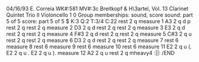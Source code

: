 


04/16/93 E. Correia
WK#:581       MV#:3c
Breitkopf & H\3artel, Vol. 13
Clarinet Quintet
Trio II
Violoncello
1 0 
Group memberships: sound, score
sound: part 5 of 5
score: part 5 of 5
$  K:3   Q:2   T:3/4   C:22
rest   2        q
measure 1
A3     2        q     d        p
rest   2        q
rest   2        q
measure 2
D3     2        q     d
rest   2        q
rest   2        q
measure 3
E3     2        q     d
rest   2        q
rest   2        q
measure 4
F#3    2        q     d
rest   2        q
rest   2        q
measure 5
C#3    2        q     u
rest   2        q
rest   2        q
measure 6
D3     2        q     d
rest   2        q
rest   2        q
measure 7
rest   6
measure 8
rest   6
measure 9
rest   6
measure 10
rest   6
measure 11
E2     2        q     u        (.
E2     2        q     u         .
E2     2        q     u        ).
measure 12
A2     2        q     u
rest   2        q
mheavy4         :||:
/END